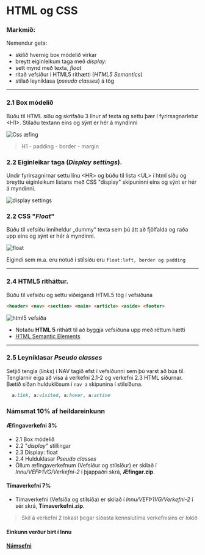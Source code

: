 # HTML og CSS

### Markmið:

Nemendur geta:

- skilið hvernig box módelið virkar 
- breytt eiginleikum taga með _display:_ 
- sett mynd með texta, _float_
- ritað vefsíður í HTML5 rithætti (_HTML5 Semantics_)
- stílað leyniklasa (_pseudo classes_) á tög 

---
  
### 2.1 Box módelið

Búðu til HTML síðu og skrifaðu 3 línur af texta og settu þær í fyrirsagnarletur &lt;H1>. Stílaðu textann eins og sýnt er hér á myndinni

![Css æfing](Námsefni/images/box-inheritance.JPG)

> H1 - padding - border - margin

### 2.2 Eiginleikar taga (_Display settings_).

Undir fyrirsagnirnar settu línu &lt;HR> og búðu til lista &lt;UL> í html síðu og breyttu eiginleikum listans með CSS "display" skipuninni eins og sýnt er hér á myndinni.
   
![display settings](Námsefni/images/display.JPG)


### 2.2 CSS "_Float_" 

Búðu til vefsíðu inniheldur „dummy“ texta sem þú átt að fjölfalda og raða upp eins og sýnt er hér á myndinni.

![float](Námsefni/images/v.2.2.jpg)

Eigindi sem m.a. eru notuð í stílsíðu eru `float:left, border og padding `

---

### 2.4 HTML5 ritháttur.  

Búðu til vefsíðu og settu viðeigandi HTML5 tög í vefsíðuna

```HTML
<header> <nav> <section> <main> <article> <aside> <footer> 
```

![html5 vefsíða](Námsefni/images/v2.3.jpg)

- Notaðu **HTML 5** rithátt til að byggja vefsíðuna upp með réttum hætti
- [HTML Semantic Elements](https://www.w3schools.com/html/html5_semantic_elements.asp) 

---

### 2.5 Leyniklasar _Pseudo classes_ 
 
Setjið tengla (_links_) í NAV tagið efst í vefsíðunni sem þú varst að búa til. Tenglarnir eiga að vísa á verkefni 2.1-2 og verkefni 2.3 HTML síðurnar. Bætið síðan hulduklösum í ` nav a ` skipunina í stílsíðuna. 

```CSS
  a:link, a:visited, a:hover, a:active 

```

### Námsmat 10% af heildareinkunn

#### Æfingaverkefni 3%

- 2.1 Box módelið 
- 2.2 "_display_" stillingar  
- 2.3 Display: float 
- 2.4 Hulduklasar _Pseudo classes_
- Öllum æfingaverkefnum  (Vefsíður og stílsíður) er skilað í _Innu/VEFÞ1VG/Verkefni-2_ í þjappaðri skrá, **Æfingar.zip**. 

#### Tímaverkefni 7%

- Tímaverkefni  (Vefsíða og stílsíða) er skilað í _Innu/VEFÞ1VG/Verkefni-2_ í sér skrá, **Tímaverkefni.zip**. 

> Skil á verkefni 2 lokast þegar síðasta kennslutíma verkefnisins er lokið

#### Einkunn verður birt í Innu

#### [Námsefni](https://github.com/vefgrunnur/24H-verkefni/tree/main/Verkefni-2/N%C3%A1msefni)

